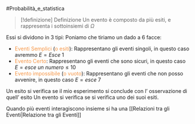 #Probabilità_e_statistica
>[!definizione] Definizione
>Un evento è composto da più esiti, e rappresenta i sottoinsiemi di $\Omega$

Essi si dividono in 3 tipi:
Poniamo che tiriamo un dado a 6 facce:
- <font color="#f79646">Eventi Semplici</font> (<font color="#f79646">o esiti</font>): Rappresentano gli eventi singoli, in questo caso avremmo $E=Esce \ 1$
- <font color="#f79646">Evento Certo</font>: Rappresentano gli eventi che sono sicuri, in questo caso $E=esce \ un  \ numero\leq10$
- <font color="#f79646">Evento impossibile</font> (<font color="#f79646">o vuoto</font>): Rappresentano gli eventi che non posso avvenire, in questo caso $E=esce \ 7$

Un esito si verifica se il mio esperimento si conclude con l’ osservazione di quell’ esito
Un evento si verifica se si verifica uno dei suoi esiti.

Quando più eventi interagiscono insieme si ha una [[Relazioni tra gli Eventi|Relazione tra gli Eventi]]
